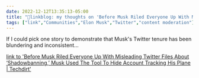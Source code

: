 ```yaml
---
date: 2022-12-12T13:35:13-05:00
title: "🔗linkblog: my thoughts on 'Before Musk Riled Everyone Up With Misleading Twitter Files About ‘Shadowbanning,’ Musk Used The Tool To Hide Account Tracking His Plane | Techdirt'"
tags: ["link","Communities","Elon Musk","Twitter","content moderation"]
---
```

If I could pick one story to demonstrate that Musk's Twitter tenure has been blundering and inconsistent...  
 

[link to 'Before Musk Riled Everyone Up With Misleading Twitter Files About ‘Shadowbanning,’ Musk Used The Tool To Hide Account Tracking His Plane | Techdirt'](https://www.techdirt.com/2022/12/12/before-musk-riled-everyone-up-with-misleading-twitter-files-about-shadowbanning-musk-used-the-tool-to-hide-account-tracking-his-plane/)
